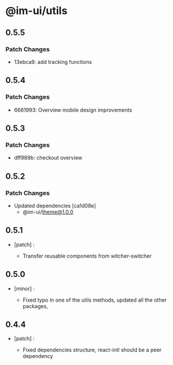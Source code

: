 # @im-ui/utils

## 0.5.5

### Patch Changes

- 13ebca9: add tracking functions

## 0.5.4

### Patch Changes

- 6681993: Overview mobile design improvements

## 0.5.3

### Patch Changes

- dff989b: checkout overview

## 0.5.2

### Patch Changes

- Updated dependencies [ca1d08e]
  - @im-ui/theme@1.0.0

## 0.5.1

- [patch] :

  - Transfer reusable components from witcher-switcher

## 0.5.0

- [minor] :

  - Fixed typo in one of the utils methods, updated all the other packages,

## 0.4.4

- [patch] :

  - Fixed dependencies structure, react-intl should be a peer dependency
